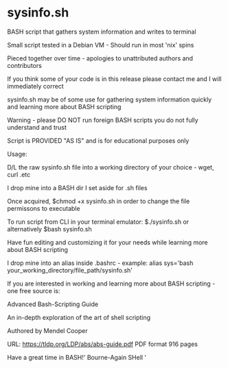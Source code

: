 # sysinfo.sh

BASH script that gathers system information and writes to terminal

Small script tested in a Debian VM - Should run in most 'nix' spins

Pieced together over time - apologies to unattributed authors and contributors 

If you think some of your code is in this release please contact me and I will immediately correct 

sysinfo.sh may be of some use for gathering system information quickly and learning more about BASH scripting 

Warning - please DO NOT run foreign BASH scripts you do not fully understand and trust

Script is PROVIDED "AS IS" and is for educational purposes only


Usage:

D/L the raw sysinfo.sh file into a working directory of your choice - wget, curl .etc

I drop mine into a BASH dir I set aside for .sh files

Once acquired, $chmod +x sysinfo.sh in order to change the file permissons to executable

To run script from CLI in your terminal emulator: $./sysinfo.sh or alternatively $bash sysinfo.sh 

Have fun editing and customizing it for your needs while learning more about BASH scripting

I drop mine into an alias inside .bashrc - example: alias sys='bash your_working_directory/file_path/sysinfo.sh' 

If you are interested in working and learning more about BASH scripting - one free source is:

Advanced Bash-Scripting Guide

An in-depth exploration of the art of shell scripting

Authored by Mendel Cooper

URL: https://tldp.org/LDP/abs/abs-guide.pdf   PDF format 916 pages


Have a great time in BASH!' Bourne-Again SHell '

